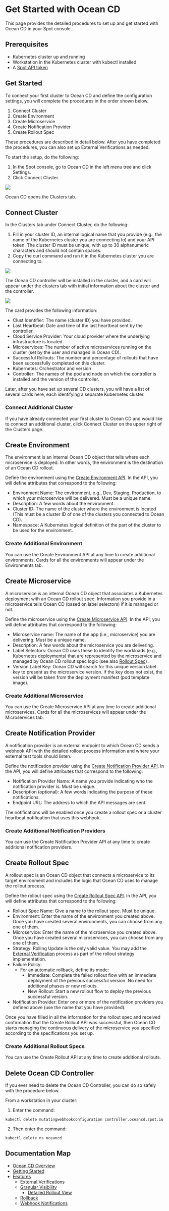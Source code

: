 <meta name="robots" content="noindex">

# Get Started with Ocean CD

This page provides the detailed procedures to set up and get started with Ocean CD in your Spot console.

## Prerequisites
- Kubernetes cluster up and running
- Workstation in the Kubernetes cluster with kubectl installed
- A [Spot API token](https://docs.spot.io/administration/api/create-api-token)

## Get Started

To connect your first cluster to Ocean CD and define the configuration settings, you will complete the procedures in the order shown below.
1. Connect Cluster
2. Create Environment
3. Create Microservice
4. Create Notification Provider
5. Create Rollout Spec

These procedures are described in detail below. After you have completed the procedures, you can also set up External Verifications as needed.

To start the setup, do the following:
1. In the Spot console, go to Ocean CD in the left menu tree and click Settings.
2. Click Connect Cluster.

<img src="/ocean-cd/_media/a-getting-started-01.png" />

Ocean CD opens the Clusters tab.

## Connect Cluster

In the Clusters tab under Connect Cluster, do the following:
1. Fill in your cluster ID, an internal logical name that you provide (e.g., the name of the Kubernetes cluster you are connecting to) and your API token. The cluster ID must be unique, with up to 30 alphanumeric characters and should not contain spaces.
2. Copy the curl command and run it in the Kubernetes cluster you are connecting to.

<img src="/ocean-cd/_media/a-getting-started-02.png" />

The Ocean CD controller will be installed in the cluster, and a card will appear under the clusters tab with initial information about the cluster and the controller.

<img src="/ocean-cd/_media/getting-started-02.png" />

The card provides the following information:
- Clust Identifier: The name (cluster ID) you have provided.
- Last Heartbeat: Date and time of the last heartbeat sent by the controller.
- Cloud Service Provider: Your cloud provider where the underlying infrastructure is located.
- Microservices: The number of active microservices running on the cluster (set by the user and managed in Ocean CD).
- Successful Rollouts: The number and percentage of rollouts that have been successfully completed on this cluster.
- Kubernetes: Orchestrator and version
- Controller: The names of the pod and node on which the controller is installed and the version of the controller.

Later, after you have set up several CD clusters, you will have a list of several cards here, each identifying a separate Kubernetes cluster.

### Connect Additional Cluster

If you have already connected your first cluster to Ocean CD and would like to connect an additional cluster, click Connect Cluster on the upper right of the Clusters page.

## Create Environment

The environment is an internal Ocean CD object that tells where each microservice is deployed. In other words, the environment is the destination of an Ocean CD rollout.

Define the environment using the [Create Environment API](https://docs.spot.io/api/#operation/OceanCDEnvironmentCreate). In the API, you will define attributes that correspond to the following:
- Environment Name: The environment, e.g., Dev, Staging, Production, to which your microservice will be delivered. Must be a unique name.
- Description: A few words about the environment.
- Cluster ID: The name of the cluster where the environment is located (This must be a cluster ID of one of the clusters you connected to Ocean CD).
- Namespace: A Kubernetes logical definition of the part of the cluster to be used for the environment.

### Create Additional Environment

You can use the Create Environment API at any time to create additional environments. Cards for all the environments will appear under the Environments tab.

## Create Microservice

A microservice is an internal Ocean CD object that associates a Kubernetes deployment with an Ocean CD rollout spec. Information you provide in a microservice tells Ocean CD (based on label selectors) if it is managed or not.  

Define the microservice using the [Create Microservice API](https://docs.spot.io/api/#operation/OceanCDMicroserviceCreate). In the API, you will define attributes that correspond to the following:
- Microservice name: The name of the app (i.e., microservice) you are delivering. Must be a unique name.
- Description: A few words about the microservice you are delivering.
- Label Selectors: Ocean CD uses these to identify the workloads (e.g., Kubernetes deployments) that are represented by the microservice and managed by Ocean CD rollout spec logic (see also [Rollout Spec](ocean-cd/getting-started/?id=create-rollout-spec)) .
- Version Label Key: Ocean CD will search for this unique version label key to present as the microservice version. If the key does not exist, the version will be taken from the deployment manifest (pod template image).

### Create Additional Microservice

You can use the Create Microservice API at any time to create additional microservices. Cards for all the microservices will appear under the Microservices tab.

## Create Notification Provider

A notification provider is an external endpoint to which Ocean CD sends a webhook API with the detailed rollout process information and where your external test tools should listen.

Define the notification provider using the [Create Notification Provider API](https://docs.spot.io/api/#operation/OceanCDNotificationProviderCreate). In the API, you will define attributes that correspond to the following:
- Notification Provider Name: A name you provide indicating who the notification provider is. Must be unique.
- Description (optional): A few words indicating the purpose of these notifications.
- Endpoint URL: The address to which the API messages are sent.

The notifications will be enabled once you create a rollout spec or a cluster heartbeat notification that uses this webhook.

### Create Additional Notification Providers

You can use the Create Notification Provider API at any time to create additional notification providers.

## Create Rollout Spec

A rollout spec is an Ocean CD object that connects a microservice to its target environment and includes the logic that Ocean CD uses to manage the rollout process.

Define the rollout spec using the [Create Rollout Spec API](https://docs.spot.io/api/#operation/OceanCDRolloutSpecCreate). In the API, you will define attributes that correspond to the following:
- Rollout Spec Name: Give a name to the rollout spec. Must be unique.
- Environment: Enter the name of the environment you created above. Once you have created several environments, you can choose from any one of them.
- Microservice: Enter the name of the microservice you created above. Once you have created several microservices, you can choose from any one of them.
- Strategy: Rolling Update is the only valid value. You may add the [External Verification](ocean-cd/features/external-verifications) process as part of the rollout strategy implementation.
- Failure Policy:
  - For an automatic rollback, define its mode:
    - Immediate: Complete the failed rollout flow with an immediate deployment of the previous successful version. No need for additional phases or new rollouts.
    - New Rollout: Start a new rollout flow to deploy the previous successful version.
- Notification Provider: Enter one or more of the notification providers you defined above (use the name that you have provided).

Once you have filled in all the information for the rollout spec and received confirmation that the Create Rollout API was successful, then Ocean CD starts managing the continuous delivery of the microservice you specified according to the specifications you set up.

### Create Additional Rollout Specs

You can use the Create Rollout API at any time to create additional rollouts.

## Delete Ocean CD Controller

If you ever need to delete the Ocean CD Controller, you can do so safely with the procedure below.

From a workstation in your cluster:
1. Enter the command:

`kubectl delete mutatingwebhookconfiguration controller.oceancd.spot.io`

2. Then enter the command:

`kubectl delete ns oceancd`

## Documentation Map

  - [Ocean CD Overview](ocean-cd/ocean-cd-overview)
  - [Getting Started](ocean-cd/getting-started/)
  - [Features](ocean-cd/features/)
      - [External Verifications](ocean-cd/features/external-verifications)
      - [Granular Visibility](ocean-cd/features/granular-visibility/)
          - [Detailed Rollout View](ocean-cd/features/granular-visibility/detailed-rollout-view)
      - [Rollback](ocean-cd/features/rollback)
      - [Webhook Notifications](ocean-cd/features/webhook-notifications)
